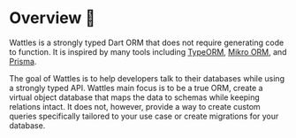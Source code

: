 # Overview 🎯

Wattles is a strongly typed Dart ORM that does not require generating code to function. It is inspired by many tools including [TypeORM](https://typeorm.io/), [Mikro ORM](https://mikro-orm.io/), and [Prisma](https://www.prisma.io/).

The goal of Wattles is to help developers talk to their databases while using a strongly typed API. Wattles main focus is to be a true ORM, create a virtual object database that maps the data to schemas while keeping relations intact. It does not, however, provide a way to create custom queries specifically tailored to your use case or create migrations for your database.

